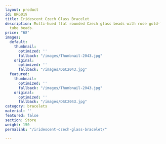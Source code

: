 ```yaml
---
layout: product
id: BRG019
title: Iridescent Czech Glass Bracelet
description: Multi-hued flat rounded Czech glass beads with rose gold-filled curved
  tube beads.
price: "68"
images:
  default:
    thumbnail:
      optimized: ''
      fallback: "/images/Thumbnail-2043.jpg"
    original:
      optimized: ''
      fallback: "/images/DSC2043.jpg"
  featured:
    thumbnail:
      optimized: ''
      fallback: "/images/Thumbnail-2043.jpg"
    original:
      optimized: ''
      fallback: "/images/DSC2043.jpg"
category: bracelets
material: ''
featured: false
section: Store
weight: 150
permalink: "/iridescent-czech-glass-bracelet/"

---
```

